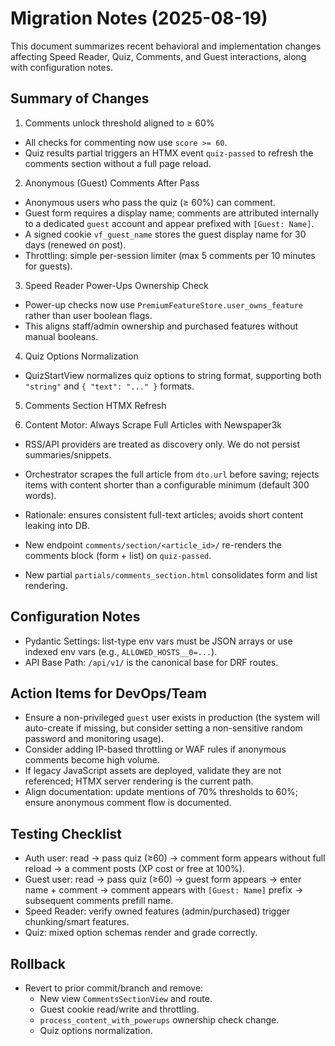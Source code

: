 # Migration Notes (2025-08-19)

This document summarizes recent behavioral and implementation changes affecting Speed Reader, Quiz, Comments, and Guest interactions, along with configuration notes.

## Summary of Changes

1) Comments unlock threshold aligned to ≥ 60%
- All checks for commenting now use `score >= 60`.
- Quiz results partial triggers an HTMX event `quiz-passed` to refresh the comments section without a full page reload.

2) Anonymous (Guest) Comments After Pass
- Anonymous users who pass the quiz (≥ 60%) can comment.
- Guest form requires a display name; comments are attributed internally to a dedicated `guest` account and appear prefixed with `[Guest: Name]`.
- A signed cookie `vf_guest_name` stores the guest display name for 30 days (renewed on post).
- Throttling: simple per-session limiter (max 5 comments per 10 minutes for guests).

3) Speed Reader Power-Ups Ownership Check
- Power-up checks now use `PremiumFeatureStore.user_owns_feature` rather than user boolean flags.
- This aligns staff/admin ownership and purchased features without manual booleans.

4) Quiz Options Normalization
- QuizStartView normalizes quiz options to string format, supporting both `"string"` and `{ "text": "..." }` formats.

5) Comments Section HTMX Refresh

6) Content Motor: Always Scrape Full Articles with Newspaper3k
- RSS/API providers are treated as discovery only. We do not persist summaries/snippets.
- Orchestrator scrapes the full article from `dto.url` before saving; rejects items with content shorter than a configurable minimum (default 300 words).
- Rationale: ensures consistent full-text articles; avoids short content leaking into DB.

- New endpoint `comments/section/<article_id>/` re-renders the comments block (form + list) on `quiz-passed`.
- New partial `partials/comments_section.html` consolidates form and list rendering.

## Configuration Notes

- Pydantic Settings: list-type env vars must be JSON arrays or use indexed env vars (e.g., `ALLOWED_HOSTS__0=...`).
- API Base Path: `/api/v1/` is the canonical base for DRF routes.

## Action Items for DevOps/Team

- Ensure a non-privileged `guest` user exists in production (the system will auto-create if missing, but consider setting a non-sensitive random password and monitoring usage).
- Consider adding IP-based throttling or WAF rules if anonymous comments become high volume.
- If legacy JavaScript assets are deployed, validate they are not referenced; HTMX server rendering is the current path.
- Align documentation: update mentions of 70% thresholds to 60%; ensure anonymous comment flow is documented.

## Testing Checklist

- Auth user: read → pass quiz (≥60) → comment form appears without full reload → a comment posts (XP cost or free at 100%).
- Guest user: read → pass quiz (≥60) → guest form appears → enter name + comment → comment appears with `[Guest: Name]` prefix → subsequent comments prefill name.
- Speed Reader: verify owned features (admin/purchased) trigger chunking/smart features.
- Quiz: mixed option schemas render and grade correctly.

## Rollback

- Revert to prior commit/branch and remove:
  - New view `CommentsSectionView` and route.
  - Guest cookie read/write and throttling.
  - `process_content_with_powerups` ownership check change.
  - Quiz options normalization.

